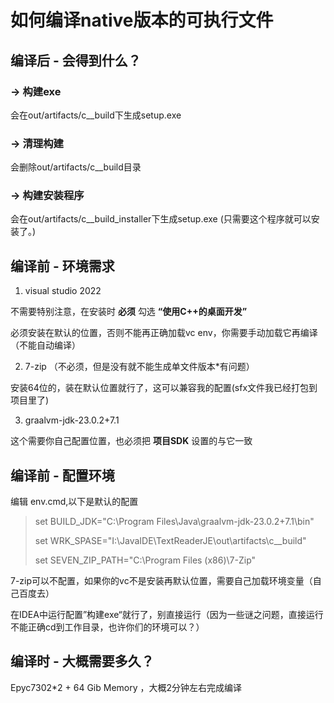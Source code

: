 # 如何编译native版本的可执行文件

## 编译后 - 会得到什么？

### -> 构建exe

会在out/artifacts/c__build下生成setup.exe

### -> 清理构建

会删除out/artifacts/c__build目录

### -> 构建安装程序

会在out/artifacts/c__build_installer下生成setup.exe (只需要这个程序就可以安装了。)



## 编译前 - 环境需求

1. visual studio 2022

不需要特别注意，在安装时 **必须** 勾选 **“使用C++的桌面开发”**

必须安装在默认的位置，否则不能再正确加载vc env，你需要手动加载它再编译（不能自动编译）

2. 7-zip （不必须，但是没有就不能生成单文件版本*有问题）

安装64位的，装在默认位置就行了，这可以兼容我的配置(sfx文件我已经打包到项目里了)

3. graalvm-jdk-23.0.2+7.1

这个需要你自己配置位置，也必须把 **项目SDK** 设置的与它一致

## 编译前 - 配置环境

编辑 env.cmd,以下是默认的配置

>set BUILD_JDK="C:\Program Files\Java\graalvm-jdk-23.0.2+7.1\bin"
> 
>set WRK_SPASE="I:\JavaIDE\TextReaderJE\out\artifacts\c__build"
> 
>set SEVEN_ZIP_PATH="C:\Program Files (x86)\7-Zip"

7-zip可以不配置，如果你的vc不是安装再默认位置，需要自己加载环境变量（自己百度去）

在IDEA中运行配置”构建exe“就行了，别直接运行（因为一些谜之问题，直接运行不能正确cd到工作目录，也许你们的环境可以？）

## 编译时 - 大概需要多久？

Epyc7302*2 + 64 Gib Memory ，大概2分钟左右完成编译

